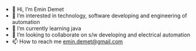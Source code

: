 - 👋 Hi, I’m Emin Demet 
- 👀 I’m interested in technology, software developing and engineering of automation
- 🌱 I’m currently learning java 
- 💞️ I’m looking to collaborate on s/w developing and electrical automation
- 📫 How to reach me emin.demet@gmail.com

<!---
edemet/edemet is a ✨ special ✨ repository because its `README.md` (this file) appears on your GitHub profile.
You can click the Preview link to take a look at your changes.
--->
